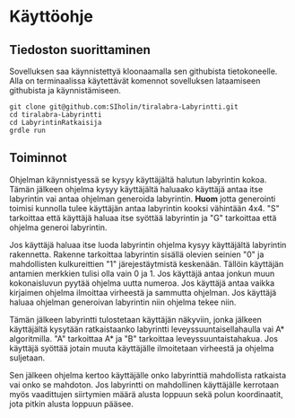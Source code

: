 # Käyttöohje

## Tiedoston suorittaminen

Sovelluksen saa käynnistettyä kloonaamalla sen githubista tietokoneelle. Alla on terminaalissa käytettävät komennot sovelluksen lataamiseen githubista ja käynnistämiseen. 

```
git clone git@github.com:SIholin/tiralabra-Labyrintti.git
cd tiralabra-Labyrintti
cd LabyrintinRatkaisija
grdle run
```

## Toiminnot

Ohjelman käynnistyessä se kysyy käyttäjältä halutun labyrintin kokoa. Tämän jälkeen ohjelma kysyy käyttäjältä haluaako käyttäjä antaa itse labyrintin vai antaa ohjelman generoida labyrintin. **Huom** jotta generointi toimisi kunnolla tulee käyttäjän antaa labyrintin kooksi vähintään 4x4. "S" tarkoittaa että käyttäjä haluaa itse syöttää labyrintin ja "G" tarkoittaa että ohjelma generoi labyrintin.

Jos käyttäjä haluaa itse luoda labyrintin ohjelma kysyy käyttäjältä labyrintin rakennetta. Rakenne tarkoittaa labyrintin 
sisällä olevien seinien "0" ja mahdollisten kulkureittien "1" järejestäytmistä keskenään. Tällöin käyttäjän antamien merkkien tulisi olla vain 0 ja 1. Jos käyttäjä antaa jonkun muun kokonaisluvun pyytää ohjelma uutta numeroa. Jos käyttäjä antaa vaikka kirjaimen ohjelma ilmoittaa virheestä ja sammutta ohjelman. Jos käyttäjä haluaa ohjelman generoivan labyrintin niin ohjelma tekee niin.

Tämän jälkeen labyrintti tulostetaan käyttäjän näkyviin, jonka jälkeen käyttäjältä kysytään ratkaistaanko labyrintti leveyssuuntaisellahaulla vai A* algoritmilla. "A" tarkoittaa A* ja "B" tarkoittaa leveyssuuntaistahakua. Jos käyttäjä syöttää jotain muuta käyttäjälle ilmoitetaan virheestä ja ohjelma suljetaan.

Sen jälkeen ohjelma kertoo käyttäjälle onko labyrinttiä mahdollista ratkaista vai onko se mahdoton. Jos labyrintti on mahdollinen käyttäjälle kerrotaan myös vaadittujen siirtymien määrä alusta loppuun sekä polun koordinaatit, jota pitkin alusta loppuun pääsee.
